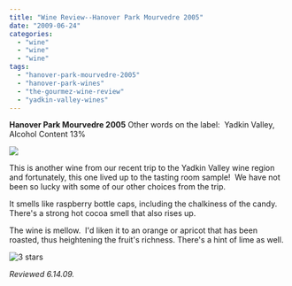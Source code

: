 ```yaml
---
title: "Wine Review--Hanover Park Mourvedre 2005"
date: "2009-06-24"
categories: 
  - "wine"
  - "wine"
  - "wine"
tags: 
  - "hanover-park-mourvedre-2005"
  - "hanover-park-wines"
  - "the-gourmez-wine-review"
  - "yadkin-valley-wines"
---
```


**Hanover Park Mourvedre 2005** Other words on the label:  Yadkin Valley, Alcohol Content 13%

![](http://www.rebeccagomezfarrell.com/gourmez/photos/Hanover_Park_Mouvedre.jpg)

This is another wine from our recent trip to the Yadkin Valley wine region and fortunately, this one lived up to the tasting room sample!  We have not been so lucky with some of our other choices from the trip.

It smells like raspberry bottle caps, including the chalkiness of the candy.  There's a strong hot cocoa smell that also rises up.

The wine is mellow.  I'd liken it to an orange or apricot that has been roasted, thus heightening the fruit's richness. There's a hint of lime as well.

![3 stars](http://www.rebeccagomezfarrell.com/wp-content/uploads/2009/02/rating_avocado1.gif "rating_avocado1")

_Reviewed 6.14.09._
